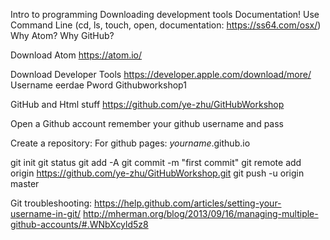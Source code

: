 Intro to programming
Downloading development tools
Documentation!
Use Command Line (cd, ls, touch, open, documentation: https://ss64.com/osx/)
Why Atom?
Why GitHub?

Download Atom
https://atom.io/

Download Developer Tools
https://developer.apple.com/download/more/
Username eerdae
Pword Githubworkshop1

GitHub and Html stuff
https://github.com/ye-zhu/GitHubWorkshop

Open a Github account
remember your github username and pass

Create a repository:
For github pages:
*yourname*.github.io

git init
git status
git add -A
git commit -m "first commit"
git remote add origin https://github.com/ye-zhu/GitHubWorkshop.git
git push -u origin master


Git troubleshooting:
https://help.github.com/articles/setting-your-username-in-git/
http://mherman.org/blog/2013/09/16/managing-multiple-github-accounts/#.WNbXcyld5z8

